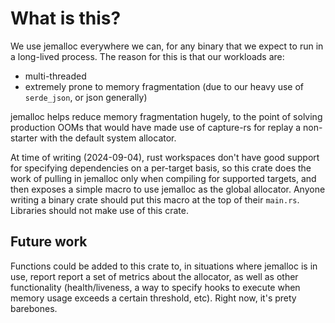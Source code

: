 # What is this?

We use jemalloc everywhere we can, for any binary that we expect to run in a long-lived process. The reason for this is that our workloads are:
- multi-threaded
- extremely prone to memory fragmentation (due to our heavy use of `serde_json`, or json generally)

jemalloc helps reduce memory fragmentation hugely, to the point of solving production OOMs that would have made use of capture-rs for replay a non-starter with the default system allocator.

At time of writing (2024-09-04), rust workspaces don't have good support for specifying dependencies on a per-target basis, so this crate does the work of pulling in jemalloc only when compiling for supported targets, and then exposes a simple macro to use jemalloc as the global allocator. Anyone writing a binary crate should put this macro at the top of their `main.rs`. Libraries should not make use of this crate.

## Future work
Functions could be added to this crate to, in situations where jemalloc is in use, report report a set of metrics about the allocator, as well as other functionality (health/liveness, a way to specify hooks to execute when memory usage exceeds a certain threshold, etc). Right now, it's prety barebones.